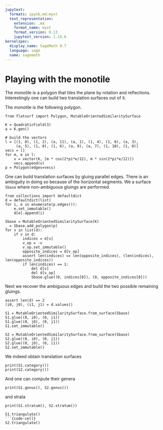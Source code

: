 ```yaml
---
jupytext:
  formats: ipynb,md:myst
  text_representation:
    extension: .md
    format_name: myst
    format_version: 0.13
    jupytext_version: 1.14.6
kernelspec:
  display_name: SageMath 9.7
  language: sage
  name: sagemath
---
```


# Playing with the monotile

The monotile is a polygon that tiles the plane by rotation and reflections. Interestingly
one can build two translation surfaces out of it.

The monotile is the following polygon.
```{code-cell}
from flatsurf import Polygon, MutableOrientedSimilaritySurface

K = QuadraticField(3)
a = K.gen()

# build the vectors
l = [(1, 0), (1, 2), (a, 11), (a, 1), (1, 4), (1, 6), (a, 3),
     (a, 5), (1, 8), (1, 6), (a, 9), (a, 7), (1, 10), (1, 0)]
vecs = []
for m, e in l:
    v = vector(K, [m * cos(2*pi*e/12), m * sin(2*pi*e/12)])
    vecs.append(v)
p = Polygon(edges=vecs)
```

One can build translation surfaces by gluing parallel edges. There is an
ambiguity in doing so because of the horizontal segments. We a surface
`Sbase` where non-ambiguous gluings are performed.
```{code-cell}
from collections import defaultdict
d = defaultdict(list)
for i, e in enumerate(p.edges()):
    e.set_immutable()
    d[e].append(i)
```

```{code-cell}
Sbase = MutableOrientedSimilaritySurface(K)
_ = Sbase.add_polygon(p)
for v in list(d):
    if v in d:
        indices = d[v]
        v_op = -v
        v_op.set_immutable()
        opposite_indices = d[v_op]
        assert len(indices) == len(opposite_indices), (len(indices), len(opposite_indices))
        if len(indices) == 1:
            del d[v]
            del d[v_op]
            Sbase.glue((0, indices[0]), (0, opposite_indices[0]))
```

Next we recover the ambiguous edges and build the two possible remaining gluings.
```{code-cell}
assert len(d) == 2
(i0, j0), (i1, j1) = d.values()
```

```{code-cell}
S1 = MutableOrientedSimilaritySurface.from_surface(Sbase)
S1.glue((0, i0), (0, i1))
S1.glue((0, j0), (0, j1))
S1.set_immutable()
```

```{code-cell}
S2 = MutableOrientedSimilaritySurface.from_surface(Sbase)
S2.glue((0, i0), (0, j1))
S2.glue((0, j0), (0, i1))
S2.set_immutable()
```

We indeed obtain translation surfaces
```{code-cell}
print(S1.category())
print(S2.category())
```

And one can compute their genera
```{code-cell}
print(S1.genus(), S2.genus())
```

and strata
```{code-cell}
print(S1.stratum(), S2.stratum())
```

```{code-cell}
S1.triangulate()
```{code-cell}
S2.triangulate()
```
